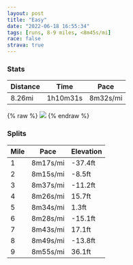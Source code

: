 ```yaml
---
layout: post
title: "Easy"
date: "2022-06-18 16:55:34"
tags: [runs, 8-9 miles, <8m45s/mi]
race: false
strava: true
---
```


### Stats

| Distance | Time | Pace |
|----------|------|------|
|8.26mi|1h10m31s|8m32s/mi|

{% raw %}
<img src='https://maps.googleapis.com/maps/api/staticmap?maptype=roadmap&path=enc:qewwFntsbMAB\Xb@NDFAJFRBp@?\Ud@Kd@Gv@Kt@?t@a@rAsApC[ESLi@D[A?Hg@XIJPT~B`A^^Jd@CPPt@\n@?LIz@@p@MjAmAhDET@HVr@[tA?XLXnCbBnA|@~Ax@vB|AnAv@pAd@p@~@vCbAn@L`DdAvBf@bD?hBJbAh@LEd@e@VK|@F`@@@CEaADw@Jk@BE\Cf@@~@RpCVd@J~@BfBZtCVxAAd@Dr@VHLr@Tl@CdABn@Jl@BrALv@Nd@@d@Td@LdFl@n@TpAx@`@HnAd@zATfADjBKVGpACj@EhBPjEFvAVbBH`ACjALv@ApDLpBVdBHvAGnCPt@@\EvAHpBVrCD`CN|CHlE`@rBZtBHbBRb@JdBP~@PpCZxAHnDd@xAJb@CJBh@?pAd@zGv@xAVhA\rAFZPn@Cr@Jt@@b@LTLz@F|Bz@d@FTT\H\?~@MFDA@OLGAFGt@ZdALz@R`EZv@Jn@TR@v@WPUZVx@Vr@p@NVNFf@Jl@UdBL`A`@DCp@PbAp@`@Rv@@b@Jt@\j@@DBDRNLf@Ph@^bBx@n@@b@Z~B|@BFf@X`BNVPA^Q@c@c@SGuAMg@?_AQgB_AoBo@OA[NUG]][e@m@M[DWQYIQOGQKIcBEm@Gk@c@i@M_@?a@Uq@UYQQSe@IMFSK[Eo@Cy@Q{@GCe@B]CcBIA[Wa@Qg@DWVs@?gApAWMKYC?WYKEoAQw@GwBc@[Dc@@]CYBy@o@aAWwAUOBQVMBq@]s@QuAKmAAk@QgACq@Sk@IoDYkAWo@We@MwAQeACoAMkCe@oEi@u@Q_BOgDQqASsHq@}BWe@?WGa@Cc@HqC@q@G{@OiACgASuB?aCOcCIa@Cw@QwCIa@Kk@@aAMeAFqDIk@O{BK}@?qBO{FRwACkAOiAe@c@Cc@U_@_@e@[q@Se@IqBMsE{@oDa@e@?{@G]?[H]IgAe@c@Ik@HqAMkA?_Bc@eCMoE}@e@CWD_@bAuAp@a@B_@K_@?o@PYD{BGgAQaBc@wBy@wAYyC_AuAWa@QWCaA[eDwByBoA}@o@AO[a@Na@Ga@SYEWB[xAcFVe@x@sBj@aAX[l@SZSVa@Ck@GMB[ZQ&key=AIzaSyC1MId7bFpkLXNAaYhBSTb8jLyiSqzbDtM&size=800x800&markers=color:yellow|label:S|40.75625,-73.99768&markers=color:green|label:F|40.75439000000006,-74.00172999999995'>
{% endraw %}

### Splits

| Mile | Pace | Elevation |
|------|------|-----------|
|1|8m17s/mi|-37.4ft|
|2|8m15s/mi|-8.5ft|
|3|8m37s/mi|-11.2ft|
|4|8m26s/mi|15.7ft|
|5|8m34s/mi|1.3ft|
|6|8m28s/mi|-15.1ft|
|7|8m43s/mi|17.1ft|
|8|8m49s/mi|-13.8ft|
|9|8m55s/mi|36.1ft|
